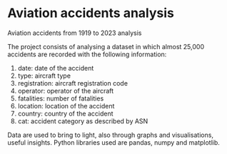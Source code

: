 # Aviation accidents analysis
Aviation accidents from 1919 to 2023 analysis 


The project consists of analysing a dataset in which almost 25,000 accidents are recorded with the following information:

1. date: date of the accident
2. type: aircraft type
3. registration: aircraft registration code
4. operator: operator of the aircraft
5. fatalities: number of fatalities
6. location: location of the accident
7. country: country of the accident
8. cat: accident category as described by ASN

Data are used to bring to light, also through graphs and visualisations, useful insights. 
Python libraries used are pandas, numpy and matplotlib.
